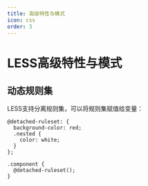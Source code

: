 ```yaml
---
title: 高级特性与模式
icon: css
order: 3
---
```


# LESS高级特性与模式

## 动态规则集

LESS支持分离规则集，可以将规则集赋值给变量：

```less
@detached-ruleset: {
  background-color: red;
  .nested {
    color: white;
  }
};

.component {
  @detached-ruleset();
}
```

<!-- 更多内容... -->
